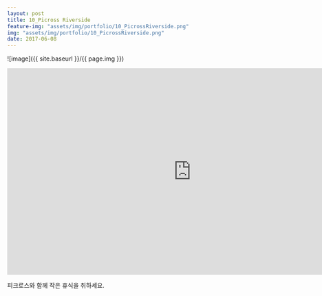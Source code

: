 ```yaml
---
layout: post
title: 10_Picross Riverside
feature-img: "assets/img/portfolio/10_PicrossRiverside.png"
img: "assets/img/portfolio/10_PicrossRiverside.png"
date: 2017-06-08
---
```


![image]({{ site.baseurl }}/{{ page.img }})

<iframe width="853" height="480" src="https://www.youtube.com/embed/RZoqgJXCbQQ" frameborder="0" allow="autoplay; encrypted-media" allowfullscreen></iframe>

피크로스와 함께 작은 휴식을 취하세요.

